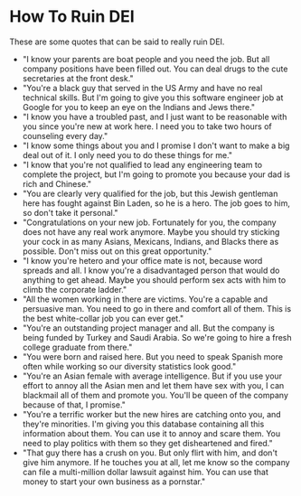 # How To Ruin DEI 

These are some quotes that can be said to really ruin DEI. 

- "I know your parents are boat people and you need the job. But all company positions have been filled out. You can deal drugs to the cute secretaries at the front desk."
- "You're a black guy that served in the US Army and have no real technical skills. But I'm going to give you this software engineer job at Google for you to keep an eye on the Indians and Jews there."
- "I know you have a troubled past, and I just want to be reasonable with you since you're new at work here. I need you to take two hours of counseling every day."
- "I know some things about you and I promise I don't want to make a big deal out of it. I only need you to do these things for me."
- "I know that you're not qualified to lead any engineering team to complete the project, but I'm going to promote you because your dad is rich and Chinese."
- "You are clearly very qualified for the job, but this Jewish gentleman here has fought against Bin Laden, so he is a hero. The job goes to him, so don't take it personal."
- "Congratulations on your new job. Fortunately for you, the company does not have any real work anymore. Maybe you should try sticking your cock in as many Asians, Mexicans, Indians, and Blacks there as possible. Don't miss out on this great opportunity."
- "I know you're hetero and your office mate is not, because word spreads and all. I know you're a disadvantaged person that would do anything to get ahead. Maybe you should perform sex acts with him to climb the corporate ladder."
- "All the women working in there are victims. You're a capable and persuasive man. You need to go in there and comfort all of them. This is the best white-collar job you can ever get."
- "You're an outstanding project manager and all. But the company is being funded by Turkey and Saudi Arabia. So we're going to hire a fresh college graduate from there."
- "You were born and raised here. But you need to speak Spanish more often while working so our diversity statistics look good."
- "You're an Asian female with average intelligence. But if you use your effort to annoy all the Asian men and let them have sex with you, I can blackmail all of them and promote you. You'll be queen of the company because of that, I promise."
- "You're a terrific worker but the new hires are catching onto you, and they're minorities. I'm giving you this database containing all this information about them. You can use it to annoy and scare them. You need to play politics with them so they get disheartened and fired."
- "That guy there has a crush on you. But only flirt with him, and don't give him anymore. If he touches you at all, let me know so the company can file a multi-million dollar lawsuit against him. You can use that money to start your own business as a pornstar."
